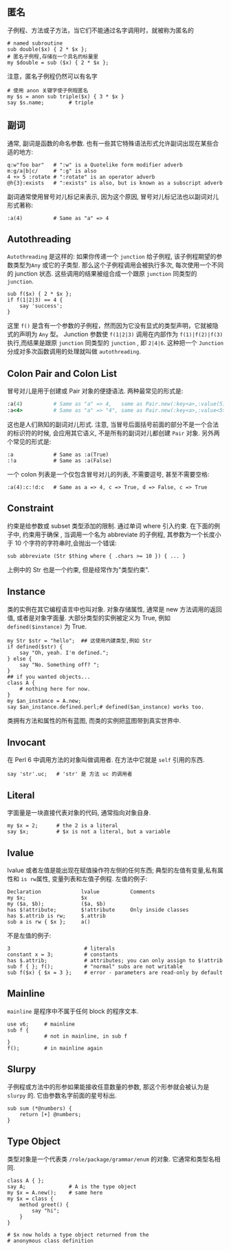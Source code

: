## 匿名

子例程、方法或子方法，当它们不能通过名字调用时，就被称为匿名的

```perl6
# named subroutine
sub double($x) { 2 * $x };
# 匿名子例程,存储在一个具名的标量里
my $double = sub ($x) { 2 * $x };
```

注意，匿名子例程仍然可以有名字

```perl6
# 使用 anon 关键字使子例程匿名
my $s = anon sub triple($x) { 3 * $x }
say $s.name;        # triple
```

## 副词

通常, 副词是函数的命名参数.  也有一些其它特殊语法形式允许副词出现在某些合适的地方:

```perl6
q:w"foo bar"   # ":w" is a Quotelike form modifier adverb
m:g/a|b|c/     # ":g" is also
4 +> 5 :rotate # ":rotate" is an operator adverb
@h{3}:exists   # ":exists" is also, but is known as a subscript adverb
```
副词通常使用冒号对儿标记来表示, 因为这个原因, 冒号对儿标记法也以副词对儿形式著称:

```perl6
:a(4)          # Same as "a" => 4
```

## Autothreading

`Autothreading` 是这样的: 如果你传递一个 `junction` 给子例程, 该子例程期望的参数类型为`Any` 或它的子类型. 那么这个子例程调用会被执行多次, 每次使用一个不同的 junction 状态. 这些调用的结果被组合成一个跟原 `junction` 同类型的 `junction`.

```perl6
sub f($x) { 2 * $x };
if f(1|2|3) == 4 {
    say 'success';
}
```

这里 `f()` 是含有一个参数的子例程，然而因为它没有显式的类型声明，它就被隐式的声明为 `Any` 型。 Junction 参数使 `f(1|2|3)` 调用在内部作为 `f(1)|f(2)|f(3)` 执行,而结果是跟原 `junction` 同类型的 `junction` , 即  `2|4|6`.  这种把一个 `Junction` 分成对多次函数调用的处理就叫做 `autothreading`.


## Colon Pair and Colon List

冒号对儿是用于创建或 Pair 对象的便捷语法. 两种最常见的形式是:

```perl
:a(4)          # Same as "a" => 4,   same as Pair.new(:key<a>,:value(5))
:a<4>          # Same as "a" => "4", same as Pair.new(:key<a>,:value<5>)
```

这也是人们熟知的副词对儿形式. 注意, 当冒号后面括号前面的部分不是一个合法的标识符的时候, 会应用其它语义, 不是所有的副词对儿都创建 `Pair` 对象.
另外两个常见的形式是:

```perl6
:a             # Same as :a(True)
:!a            # Same as :a(False)
```

一个 colon 列表是一个仅包含冒号对儿的列表, 不需要逗号, 甚至不需要空格:

```perl6
:a(4):c:!d:c   # Same as a => 4, c => True, d => False, c => True
```

## Constraint

约束是给参数或 subset 类型添加的限制. 通过单词 where 引入约束. 在下面的例子中, 约束用于确保 , 当调用一个名为 abbreviate 的子例程, 其参数为一个长度小于 10 个字符的字符串时,会抛出一个错误:

```perl6
sub abbreviate (Str $thing where { .chars >= 10 }) { ... }
```

上例中的 Str 也是一个约束, 但是经常作为"类型约束".

## Instance

类的实例在其它编程语言中也叫对象. 对象存储属性, 通常是 new 方法调用的返回值, 或者是对象字面量.
大部分类型的实例被定义为 True, 例如 `defined($instance)` 为 True.

```perl6
my Str $str = "hello";  ## 这使用内建类型,例如 Str
if defined($str) {
    say "Oh, yeah. I'm defined.";
} else {
    say "No. Something off? ";
}
## if you wanted objects...
class A {
    # nothing here for now.
}
my $an_instance = A.new;
say $an_instance.defined.perl;# defined($an_instance) works too.
```

类拥有方法和属性的所有蓝图, 而类的实例把蓝图带到真实世界中.

## Invocant

在 Perl 6 中调用方法的对象叫做调用者. 在方法中它就是 `self` 引用的东西.

```perl6
say 'str'.uc;   # 'str' 是 方法 uc 的调用者
```

## Literal

字面量是一块直接代表对象的代码, 通常指向对象自身.

```perl6
my $x = 2;      # the 2 is a literal
say $x;         # $x is not a literal, but a variable
```

## lvalue

lvalue 或者左值是能出现在赋值操作符左侧的任何东西; 典型的左值有变量,私有属性和 `is rw`属性, 变量列表和左值子例程.
左值的例子:

```perl6
Declaration             lvalue          Comments
my $x;                  $x
my ($a, $b);            ($a, $b)
has $!attribute;        $!attribute     Only inside classes
has $.attrib is rw;     $.attrib
sub a is rw { $x };     a()
```
不是左值的例子:

```perl6
3                        # literals
constant x = 3;          # constants
has $.attrib;            # attributes; you can only assign to $!attrib
sub f { }; f();          # "normal" subs are not writable
sub f($x) { $x = 3 };    # error - parameters are read-only by default
```

## Mainline

`mainline` 是程序中不属于任何 block 的程序文本.

```perl6
use v6;     # mainline
sub f {
            # not in mainline, in sub f
}
f();        # in mainline again
```

## Slurpy

子例程或方法中的形参如果能接收任意数量的参数, 那这个形参就会被认为是 `slurpy` 的. 它由参数名字前面的星号标出.

```perl6
sub sum (*@numbers) {
    return [+] @numbers;
}
```

## Type Object

类型对象是一个代表类 `/role/package/grammar/enum` 的对象. 它通常和类型名相同.

```perl6
class A { };
say A;              # A is the type object
my $x = A.new();    # same here
my $x = class {
    method greet() {
        say "hi";
    }
}

# $x now holds a type object returned from the
# anonymous class definition
```
